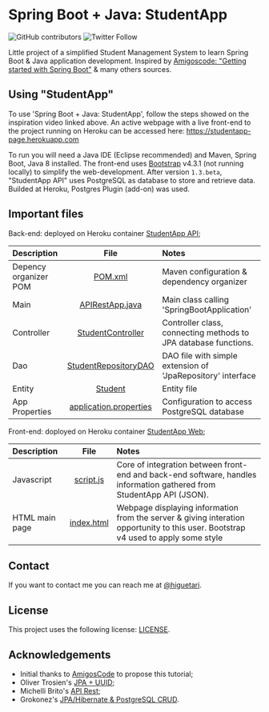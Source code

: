 # Spring Boot + Java: StudentApp

![GitHub contributors](https://img.shields.io/github/contributors/thiagojacinto/spring-boot-java-StudentApp)
![Twitter Follow](https://img.shields.io/twitter/follow/higuetari?style=social)

Little project of a simplified Student Management System to learn Spring Boot &amp; Java application development. Inspired by [Amigoscode: "Getting started with Spring Boot"](https://youtu.be/Ke7Tr4RgRTs) & many others sources.

## Using "StudentApp"

To use 'Spring Boot + Java: StudentApp', follow the steps showed on the inspiration video linked above. An active webpage with a live front-end to the project running on Heroku can be accessed here: https://studentapp-page.herokuapp.com

To run you will need a Java IDE (Eclipse recommended) and Maven, Spring Boot, Java 8 installed. The front-end uses [Bootstrap](https://getbootstrap.com/docs/4.3/components/) v4.3.1 (not running locally) to simplify the web-development. After version `1.3.beta`, "StudentApp API" uses PostgreSQL as database to store and retrieve data. Builded at Heroku, Postgres Plugin (add-on) was used.

## Important files

Back-end: deployed on Heroku container [StudentApp API](https://api-studentapp.herokuapp.com/students/findall);

|Description | File | Notes|
|:------------|:-----:|:-----|
|Depency organizer POM | [POM.xml](/pom.xml) | Maven configuration & dependency organizer|
|Main | [APIRestApp.java](/src/main/java/com/springbootdb/apistudents/ApiRestApp.javaa) | Main class calling 'SpringBootApplication' |
|Controller | [StudentController](/src/main/java/com/springbootdb/apistudents/controller/StudentController.java) | Controller class, connecting methods to JPA database functions.|
|Dao | [StudentRepositoryDAO](/src/main/java/com/springbootdb/apistudents/dao/StudentRepositoryDao.java) | DAO file with simple extension of 'JpaRepository' interface |
|Entity | [Student](/src/main/java/com/springbootdb/apistudents/model/Student.java) | Entity file |
|App Properties | [application.properties](/src/main/resources/application.properties) | Configuration to access PostgreSQL database|

Front-end: doployed on Heroku container [StudentApp Web](https://studentapp.herokuapp.com);

|Description | File | Notes|
|:------------|:-----:|:-----|
|Javascript | [script.js](/web/script.js) | Core of integration between front-end and back-end software, handles information gathered from StudentApp API (JSON).|
|HTML main page | [index.html](/web/index.html) | Webpage displaying information from the server & giving interation opportunity to this user. Bootstrap v4 used to apply some style|

## Contact 

If you want to contact me you can reach me at [@higuetari](https://twitter.com/higuetari).

## License 

This project uses the following license: [LICENSE](<link>).

## Acknowledgements

- Initial thanks to [AmigosCode](https://github.com/amigoscode) to propose this tutorial;
- Oliver Trosien's [JPA + UUID](https://github.com/otrosien/uuid-jpa-rest-example);
- Michelli Brito's [API Rest](https://github.com/MichelliBrito/produtos-apirest);
- Grokonez's [JPA/Hibernate & PostgreSQL CRUD](https://grokonez.com/spring-framework/spring-boot/spring-jpa-hibernate-one-to-many-association-postgresql-springboot-crud-restapis-post-get-put-delete-example).

